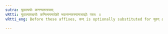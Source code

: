 ```yaml
---
sutra: युवाल्पयोः कनन्यतरस्याम्
vRtti: युवाल्पशब्दयोः कनित्ययमादेशो भवत्यन्यरस्यामजाद्योः परतः ॥
vRtti_eng: Before these affixes, कन् is optionally substituted for युवन् and अल्प ॥

---
```

